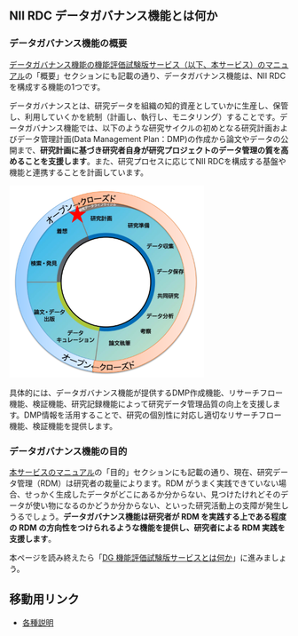 ## NII RDC データガバナンス機能とは何か

### データガバナンス機能の概要

[データガバナンス機能の機能評価試験版サービス（以下、本サービス）のマニュアル](https://support.rdm.nii.ac.jp/usermanual/58)の「概要」セクションにも記載の通り、データガバナンス機能は、NII RDCを構成する機能の1つです。

データガバナンスとは、研究データを組織の知的資産としていかに生産し、保管し、利用していくかを統制（計画し、執行し、モニタリング）することです。データガバナンス機能では、以下のような研究サイクルの初めとなる研究計画およびデータ管理計画(Data Management Plan：DMP)の作成から論文やデータの公開まで、**研究計画に基づき研究者自身が研究プロジェクトのデータ管理の質を高めることを支援します**。また、研究プロセスに応じてNII RDCを構成する基盤や機能と連携することを計画しています。

![](./images/img5801_research_process_cycle.png)

具体的には、データガバナンス機能が提供するDMP作成機能、リサーチフロー機能、検証機能、研究記録機能によって研究データ管理品質の向上を支援します。DMP情報を活用することで、研究の個別性に対応し適切なリサーチフロー機能、検証機能を提供します。

### データガバナンス機能の目的

[本サービスのマニュアル](https://support.rdm.nii.ac.jp/usermanual/58)の「目的」セクションにも記載の通り、現在、研究データ管理（RDM）は研究者の裁量によります。RDM がうまく実践できていない場合、せっかく生成したデータがどこにあるか分からない、見つけたけれどそのデータが使い物になるのかどうか分からない、といった研究活動上の支障が発生しうるでしょう。**データガバナンス機能は研究者が RDM を実践する上である程度の RDM の方向性をつけられるような機能を提供し、研究者による RDM 実践を支援します**。

本ページを読み終えたら「[DG 機能評価試験版サービスとは何か](./02_dg_service.md)」に進みましょう。

## 移動用リンク

* [各種説明](./top.md)
